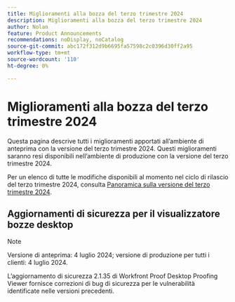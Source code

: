 ```yaml
---
title: Miglioramenti alla bozza del terzo trimestre 2024
description: Miglioramenti alla bozza del terzo trimestre 2024
author: Nolan
feature: Product Announcements
recommendations: noDisplay, noCatalog
source-git-commit: abc172f312d9b6695fa57598c2c0396d30ff2a95
workflow-type: tm+mt
source-wordcount: '110'
ht-degree: 0%

---
```


# Miglioramenti alla bozza del terzo trimestre 2024

Questa pagina descrive tutti i miglioramenti apportati all’ambiente di anteprima con la versione del terzo trimestre 2024. Questi miglioramenti saranno resi disponibili nell’ambiente di produzione con la versione del terzo trimestre 2024.

Per un elenco di tutte le modifiche disponibili al momento nel ciclo di rilascio del terzo trimestre 2024, consulta [Panoramica sulla versione del terzo trimestre 2024](/help/quicksilver/product-announcements/product-releases/24-q3-release-activity/24-q3-release-overview.md).

## Aggiornamenti di sicurezza per il visualizzatore bozze desktop

>[!NOTE]
>
>Versione di anteprima: 4 luglio 2024; versione di produzione per tutti i clienti: 4 luglio 2024.

L’aggiornamento di sicurezza 2.1.35 di Workfront Proof Desktop Proofing Viewer fornisce correzioni di bug di sicurezza per le vulnerabilità identificate nelle versioni precedenti.

